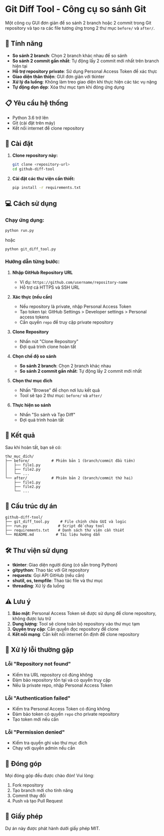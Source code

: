 # Git Diff Tool - Công cụ so sánh Git

Một công cụ GUI đơn giản để so sánh 2 branch hoặc 2 commit trong Git repository và tạo ra các file tương ứng trong 2 thư mục `before/` và `after/`.

## 🎯 Tính năng

- **So sánh 2 branch**: Chọn 2 branch khác nhau để so sánh
- **So sánh 2 commit gần nhất**: Tự động lấy 2 commit mới nhất trên branch hiện tại
- **Hỗ trợ repository private**: Sử dụng Personal Access Token để xác thực
- **Giao diện thân thiện**: GUI đơn giản với tkinter
- **Xử lý đa luồng**: Không làm treo giao diện khi thực hiện các tác vụ nặng
- **Tự động dọn dẹp**: Xóa thư mục tạm khi đóng ứng dụng

## 📋 Yêu cầu hệ thống

- Python 3.6 trở lên
- Git (cài đặt trên máy)
- Kết nối internet để clone repository

## 🚀 Cài đặt

1. **Clone repository này:**
   ```bash
   git clone <repository-url>
   cd github-diff-tool
   ```

2. **Cài đặt các thư viện cần thiết:**
   ```bash
   pip install -r requirements.txt
   ```

## 💻 Cách sử dụng

### Chạy ứng dụng:
```bash
python run.py
```
hoặc
```bash
python git_diff_tool.py
```

### Hướng dẫn từng bước:

1. **Nhập GitHub Repository URL**
   - Ví dụ: `https://github.com/username/repository-name`
   - Hỗ trợ cả HTTPS và SSH URL

2. **Xác thực (nếu cần)**
   - Nếu repository là private, nhập Personal Access Token
   - Tạo token tại: GitHub Settings > Developer settings > Personal access tokens
   - Cần quyền `repo` để truy cập private repository

3. **Clone Repository**
   - Nhấn nút "Clone Repository"
   - Đợi quá trình clone hoàn tất

4. **Chọn chế độ so sánh**
   - **So sánh 2 branch**: Chọn 2 branch khác nhau
   - **So sánh 2 commit gần nhất**: Tự động lấy 2 commit mới nhất

5. **Chọn thư mục đích**
   - Nhấn "Browse" để chọn nơi lưu kết quả
   - Tool sẽ tạo 2 thư mục: `before/` và `after/`

6. **Thực hiện so sánh**
   - Nhấn "So sánh và Tạo Diff"
   - Đợi quá trình hoàn tất

## 📁 Kết quả

Sau khi hoàn tất, bạn sẽ có:
```
thư_mục_đích/
├── before/          # Phiên bản 1 (branch/commit đầu tiên)
│   ├── file1.py
│   ├── file2.py
│   └── ...
└── after/           # Phiên bản 2 (branch/commit thứ hai)
    ├── file1.py
    ├── file2.py
    └── ...
```

## 🔧 Cấu trúc dự án

```
github-diff-tool/
├── git_diff_tool.py     # File chính chứa GUI và logic
├── run.py              # Script để chạy tool
├── requirements.txt    # Danh sách thư viện cần thiết
└── README.md          # Tài liệu hướng dẫn
```

## 🛠 Thư viện sử dụng

- **tkinter**: Giao diện người dùng (có sẵn trong Python)
- **gitpython**: Thao tác với Git repository
- **requests**: Gọi API GitHub (nếu cần)
- **shutil, os, tempfile**: Thao tác file và thư mục
- **threading**: Xử lý đa luồng

## ⚠️ Lưu ý

1. **Bảo mật**: Personal Access Token sẽ được sử dụng để clone repository, không được lưu trữ
2. **Dung lượng**: Tool sẽ clone toàn bộ repository vào thư mục tạm
3. **Quyền truy cập**: Cần quyền đọc repository để clone
4. **Kết nối mạng**: Cần kết nối internet ổn định để clone repository

## 🐛 Xử lý lỗi thường gặp

### Lỗi "Repository not found"
- Kiểm tra URL repository có đúng không
- Đảm bảo repository tồn tại và có quyền truy cập
- Nếu là private repo, nhập Personal Access Token

### Lỗi "Authentication failed"
- Kiểm tra Personal Access Token có đúng không
- Đảm bảo token có quyền `repo` cho private repository
- Tạo token mới nếu cần

### Lỗi "Permission denied"
- Kiểm tra quyền ghi vào thư mục đích
- Chạy với quyền admin nếu cần

## 🤝 Đóng góp

Mọi đóng góp đều được chào đón! Vui lòng:
1. Fork repository
2. Tạo branch mới cho tính năng
3. Commit thay đổi
4. Push và tạo Pull Request

## 📄 Giấy phép

Dự án này được phát hành dưới giấy phép MIT.